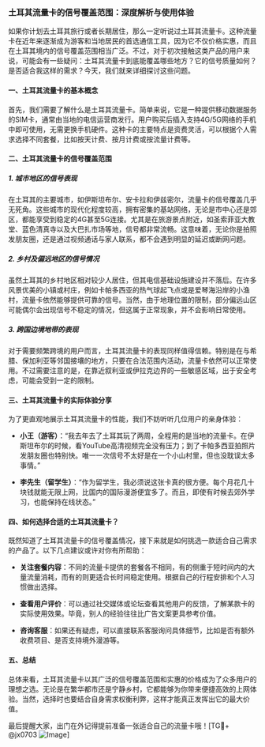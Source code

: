 ### 土耳其流量卡的信号覆盖范围：深度解析与使用体验

如果你计划去土耳其旅行或者长期居住，那么一定听说过土耳其流量卡。这种流量卡在近年来逐渐成为游客和当地居民的首选通信工具，因为它不仅价格实惠，而且在土耳其境内的信号覆盖范围相当广泛。不过，对于初次接触这类产品的用户来说，可能会有一些疑问：土耳其流量卡到底能覆盖哪些地方？它的信号质量如何？是否适合我这样的需求？今天，我们就来详细探讨这些问题。

#### 一、土耳其流量卡的基本概念

首先，我们需要了解什么是土耳其流量卡。简单来说，它是一种提供移动数据服务的SIM卡，通常由当地的电信运营商发行。用户购买后插入支持4G/5G网络的手机中即可使用，无需更换手机硬件。这种卡的主要特点是资费灵活，可以根据个人需求选择不同套餐，比如按天计费、按月计费或按流量计费等。

#### 二、土耳其流量卡的信号覆盖范围

##### 1. **城市地区的信号表现**

在土耳其的主要城市，如伊斯坦布尔、安卡拉和伊兹密尔，流量卡的信号覆盖几乎无死角。这些城市的现代化程度较高，拥有密集的基站网络，无论是市中心还是郊区，都能享受到稳定的4G甚至5G连接。尤其是在旅游景点附近，如圣索菲亚大教堂、蓝色清真寺以及大巴扎市场等地，信号都非常流畅。这意味着，无论你是拍照发朋友圈，还是通过视频通话与家人联系，都不会遇到明显的延迟或断网问题。

##### 2. **乡村及偏远地区的信号情况**

虽然土耳其的乡村地区相对较少人居住，但其电信基础设施建设并不落后。在许多风景优美的小镇或村庄，例如卡帕多西亚的热气球起飞点或是爱琴海沿岸的小渔村，流量卡依然能够提供可靠的信号。当然，由于地理位置的限制，部分偏远山区可能偶尔会出现信号不稳定的情况，但这属于正常现象，并不会影响日常使用。

##### 3. **跨国边境地带的表现**

对于需要频繁跨境的用户而言，土耳其流量卡的表现同样值得信赖。特别是在与希腊、保加利亚等邻国接壤的地方，只要在合法范围内活动，流量卡依然可以正常使用。不过需要注意的是，在靠近叙利亚或伊拉克边界的一些敏感区域，出于安全考虑，可能会受到一定的限制。

#### 三、土耳其流量卡的实际体验分享

为了更直观地展示土耳其流量卡的性能，我们不妨听听几位用户的亲身体验：

- **小王（游客）**：“我去年去了土耳其玩了两周，全程用的是当地的流量卡。在伊斯坦布尔的时候，看YouTube高清视频完全没有压力；到了卡帕多西亚拍照片发朋友圈也特别快。唯一一次信号不太好是在一个小山村里，但也没耽误太多事情。”
  
- **李先生（留学生）**：“作为留学生，我必须说这张卡真的很方便。每个月花几十块钱就能无限上网，比国内的国际漫游便宜多了。而且，即使有时候去郊外学习，也能保持在线状态。”

#### 四、如何选择合适的土耳其流量卡？

既然知道了土耳其流量卡的信号覆盖情况，接下来就是如何挑选一款适合自己需求的产品了。以下几点建议或许对你有所帮助：

- **关注套餐内容**：不同的流量卡提供的套餐各不相同，有的侧重于短时间内的大量流量消耗，而有的则更适合长时间稳定使用。根据自己的行程安排和个人习惯做出选择。
  
- **查看用户评价**：可以通过社交媒体或论坛查看其他用户的反馈，了解某款卡的实际使用效果。毕竟，别人的经验往往比广告文案更具参考价值。
  
- **咨询客服**：如果还有疑虑，可以直接联系客服询问具体细节，比如是否有额外收费项目、是否支持境外漫游等。

#### 五、总结

总体来看，土耳其流量卡以其广泛的信号覆盖范围和实惠的价格成为了众多用户的理想之选。无论是在繁华都市还是宁静乡村，它都能够为你带来便捷高效的上网体验。当然，选择时也要结合自身需求权衡利弊，这样才能真正发挥出它的最大价值。

最后提醒大家，出门在外记得提前准备一张适合自己的流量卡哦！[TG💪+ @jx0703 ![Image](https://github.com/user-attachments/assets/dbca1d08-cadb-493c-b0ec-ad6f7a83f270)]